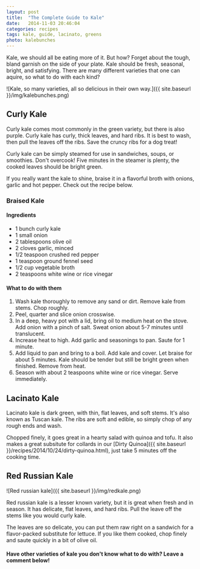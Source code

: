 ```yaml
---
layout: post
title:  "The Complete Guide to Kale"
date:   2014-11-03 20:46:04
categories: recipes
tags: kale, guide, lacinato, greens
photo: kalebunches
---
```


Kale, we should all be eating more of it. But how? Forget about the tough, bland garnish on the side of your plate. Kale should be fresh, seasonal, bright, and satisfying. There are many different varieties that one can aquire, so what to do with each kind?

![Kale, so many varieties, all so delicious in their own way.]({{ site.baseurl }}/img/kalebunches.png)

## Curly Kale

Curly kale comes most commonly in the green variety, but there is also purple. Curly kale has curly, thick leaves, and hard ribs. It is best to wash, then pull the leaves off the ribs. Save the cruncy ribs for a dog treat!

Curly kale can be simply steamed for use in sandwiches, soups, or smoothies. Don't overcook! Five minutes in the steamer is plenty, the cooked leaves should be bright green. 

If you really want the kale to shine, braise it in a flavorful broth with onions, garlic and hot pepper. Check out the recipe below. 

### Braised Kale

#### Ingredients

- 1 bunch curly kale
- 1 small onion
- 2 tablespoons olive oil
- 2 cloves garlic, minced
- 1/2 teaspoon crushed red pepper
- 1 teaspoon ground fennel seed
- 1/2 cup vegetable broth
- 2 teaspoons white wine or rice vinegar

#### What to do with them

1. Wash kale thoroughly to remove any sand or dirt. Remove kale from stems. Chop roughly.
2. Peel, quarter and slice onion crosswise. 
3. In a deep, heavy pot with a lid, bring oil to medium heat on the stove. Add onion with a pinch of salt. Sweat onion about 5-7 minutes until translucent. 
4. Increase heat to high. Add garlic and seasonings to pan.  Saute for 1 minute.
5. Add liquid to pan and bring to a boil. Add kale and cover. Let braise for about 5 minutes. Kale should be tender but still be bright green when finished. Remove from heat. 
6. Season with about 2 teaspoons white wine or rice vinegar. Serve immediately. 

## Lacinato Kale

Lacinato kale is dark green, with thin, flat leaves, and soft stems. It's also known as Tuscan kale. The ribs are soft and edible, so simply chop of any rough ends and wash. 

Chopped finely, it goes great in a hearty salad with quinoa and tofu. It also makes a great subsitute for collards in our [Dirty Quinoa]({{ site.baseurl }}/recipes/2014/10/24/dirty-quinoa.html), just take 5 minutes off the cooking time. 


## Red Russian Kale

![Red russian kale]({{ site.baseurl }}/img/redkale.png)

Red russian kale is a lesser known variety, but it is great when fresh and in season. It has delicate, flat leaves, and hard ribs. Pull the leave off the stems like you would curly kale. 

The leaves are so delicate, you can put them raw right on a sandwich for a flavor-packed substitute for lettuce. If you like them cooked, chop finely and saute quickly in a bit of olive oil. 

#### Have other varieties of kale you don't know what to do with? Leave a comment below!

